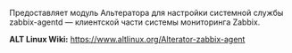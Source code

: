 Предоставляет модуль Альтератора для настройки системной службы zabbix-agentd — клиентской части системы мониторинга Zabbix.

**ALT Linux Wiki:** <https://www.altlinux.org/Alterator-zabbix-agent>
